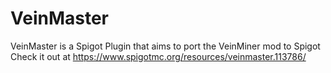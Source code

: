 # VeinMaster
VeinMaster is a Spigot Plugin that aims to port the VeinMiner mod to Spigot
Check it out at https://www.spigotmc.org/resources/veinmaster.113786/